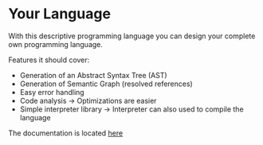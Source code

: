 # Your Language

With this descriptive programming language you can design your complete own programming language.

Features it should cover:
* Generation of an Abstract Syntax Tree (AST)
* Generation of Semantic Graph (resolved references)
* Easy error handling
* Code analysis -> Optimizations are easier
* Simple interpreter library -> Interpreter can also used to compile the language

The documentation is located [here](./documentation/documentation.md)
